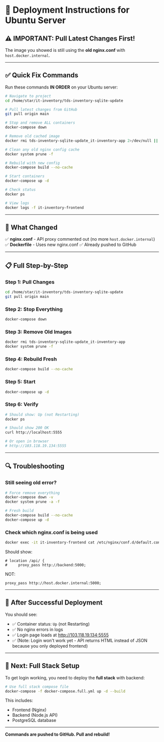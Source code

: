 # 🚀 Deployment Instructions for Ubuntu Server

## ⚠️ IMPORTANT: Pull Latest Changes First!

The image you showed is still using the **old nginx.conf** with `host.docker.internal`.

---

## ✅ Quick Fix Commands

Run these commands **IN ORDER** on your Ubuntu server:

```bash
# Navigate to project
cd /home/star/it-inventory/tds-inventory-sqlite-update

# Pull latest changes from GitHub
git pull origin main

# Stop and remove ALL containers
docker-compose down

# Remove old cached image
docker rmi tds-inventory-sqlite-update_it-inventory-app 2>/dev/null || true

# Clean any old nginx config cache
docker system prune -f

# Rebuild with new config
docker-compose build --no-cache

# Start containers
docker-compose up -d

# Check status
docker ps

# View logs
docker logs -f it-inventory-frontend
```

---

## 🎯 What Changed

✅ **nginx.conf** - API proxy commented out (no more `host.docker.internal`)
✅ **Dockerfile** - Uses new nginx.conf
✅ Already pushed to GitHub

---

## 📋 Full Step-by-Step

### Step 1: Pull Changes
```bash
cd /home/star/it-inventory/tds-inventory-sqlite-update
git pull origin main
```

### Step 2: Stop Everything
```bash
docker-compose down
```

### Step 3: Remove Old Images
```bash
docker rmi tds-inventory-sqlite-update_it-inventory-app
docker system prune -f
```

### Step 4: Rebuild Fresh
```bash
docker-compose build --no-cache
```

### Step 5: Start
```bash
docker-compose up -d
```

### Step 6: Verify
```bash
# Should show: Up (not Restarting)
docker ps

# Should show 200 OK
curl http://localhost:5555

# Or open in browser
# http://103.118.19.134:5555
```

---

## 🔍 Troubleshooting

### Still seeing old error?
```bash
# Force remove everything
docker-compose down -v
docker system prune -a -f

# Fresh build
docker-compose build --no-cache
docker-compose up -d
```

### Check which nginx.conf is being used
```bash
docker exec -it it-inventory-frontend cat /etc/nginx/conf.d/default.conf | grep -i proxy_pass
```

Should show:
```nginx
# location /api/ {
#     proxy_pass http://backend:5000;
```

NOT:
```nginx
proxy_pass http://host.docker.internal:5000;
```

---

## 🎉 After Successful Deployment

You should see:
- ✅ Container status: `Up` (not Restarting)
- ✅ No nginx errors in logs
- ✅ Login page loads at http://103.118.19.134:5555
- ✅ (Note: Login won't work yet - API returns HTML instead of JSON because you only deployed frontend)

---

## 📝 Next: Full Stack Setup

To get login working, you need to deploy the **full stack** with backend:

```bash
# Use full stack compose file
docker-compose -f docker-compose.full.yml up -d --build
```

This includes:
- Frontend (Nginx)
- Backend (Node.js API)
- PostgreSQL database

---

**Commands are pushed to GitHub. Pull and rebuild!**

